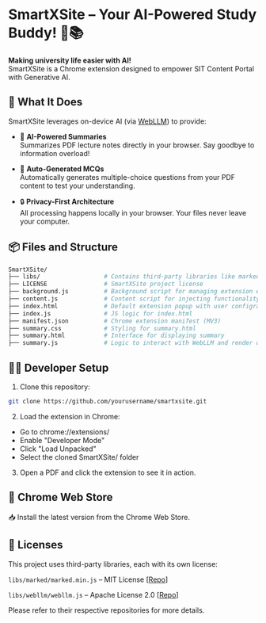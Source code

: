 # SmartXSite – Your AI-Powered Study Buddy! 🧠📚

**Making university life easier with AI!**  
SmartXSite is a Chrome extension designed to empower SIT Content Portal with Generative AI.

## 🌟 What It Does

SmartXSite leverages on-device AI (via [WebLLM](https://github.com/mlc-ai/web-llm)) to provide:

- 📖 **AI-Powered Summaries**  
  Summarizes PDF lecture notes directly in your browser. Say goodbye to information overload!

- 📝 **Auto-Generated MCQs**  
  Automatically generates multiple-choice questions from your PDF content to test your understanding.

- 🔒 **Privacy-First Architecture**  
  All processing happens locally in your browser. Your files never leave your computer.

## 📦 Files and Structure

```bash
SmartXSite/
├── libs/                  # Contains third-party libraries like marked.min.js and webllm.js
├── LICENSE                # SmartXSite project license
├── background.js          # Background script for managing extension events - namely popup `summary.html`
├── content.js             # Content script for injecting functionality (buttons etc) into pages on xSite
├── index.html             # Default extension popup with user configrations
├── index.js               # JS logic for index.html
├── manifest.json          # Chrome extension manifest (MV3)
├── summary.css            # Styling for summary.html
├── summary.html           # Interface for displaying summary
├── summary.js             # Logic to interact with WebLLM and render outputs
```

## 🧑‍💻 Developer Setup
1. Clone this repository:

```bash
git clone https://github.com/yourusername/smartxsite.git
```

2. Load the extension in Chrome:
* Go to chrome://extensions/
* Enable "Developer Mode"
* Click "Load Unpacked"
* Select the cloned SmartXSite/ folder

3. Open a PDF and click the extension to see it in action.

## 🔗 Chrome Web Store
📥 Install the latest version from the Chrome Web Store.

## 📜 Licenses
This project uses third-party libraries, each with its own license:

`libs/marked/marked.min.js` – MIT License [[Repo](https://github.com/mlc-ai/web-llm)]

`libs/webllm/webllm.js` – Apache License 2.0 [[Repo](https://github.com/markedjs/marked)]

Please refer to their respective repositories for more details.